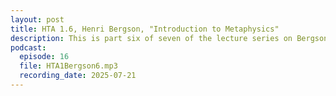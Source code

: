 ```yaml
---
layout: post
title: HTA 1.6, Henri Bergson, "Introduction to Metaphysics"
description: This is part six of seven of the lecture series on Bergson's "Introduction to Metaphysics."
podcast:
  episode: 16
  file: HTA1Bergson6.mp3
  recording_date: 2025-07-21
---
```

